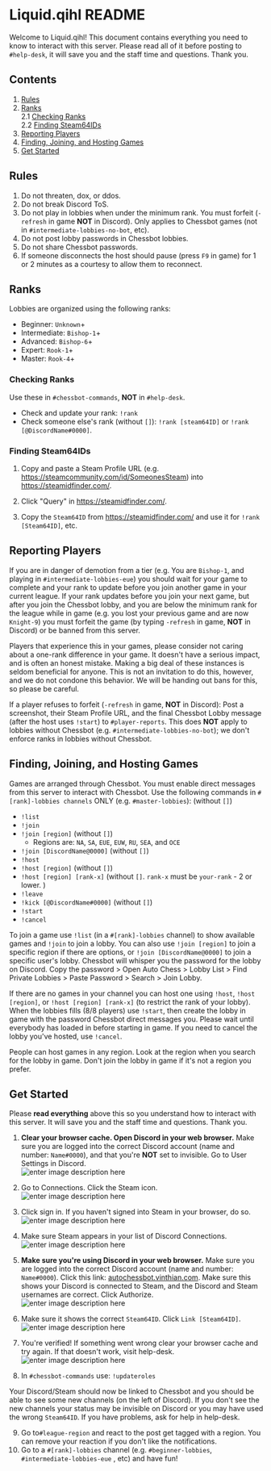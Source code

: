 # Liquid.qihl README

Welcome to Liquid.qihl! This document contains everything you need to know to interact with this server. Please read all of it before posting to `#help-desk`, it will save you and the staff time and questions. Thank you.

## Contents

1. [Rules](#rules)  
2. [Ranks](#ranks)  
	2.1 [Checking Ranks](#checking-ranks)  
	2.2 [Finding Steam64IDs](#finding-steam64ids)  
4. [Reporting Players](#reporting-players)  
5. [Finding, Joining, and Hosting Games](#finding-joining-and-hosting-games)  
6. [Get Started](#get-started)  

## Rules
1. Do not threaten, dox, or ddos.
2. Do not break Discord ToS.
3. Do not play in lobbies when under the minimum rank. You must forfeit (`-refresh` in game  **NOT** in Discord). Only applies to Chessbot games (not in `#intermediate-lobbies-no-bot`, etc). 
4. Do not post lobby passwords in Chessbot lobbies. 
5. Do not share Chessbot passwords. 
6. If someone disconnects the host should pause (press `F9` in game) for 1 or 2 minutes as a courtesy to allow them to reconnect.
     
## Ranks
Lobbies are organized using the following ranks:

- Beginner: `Unknown`+
- Intermediate: `Bishop-1`+
- Advanced: `Bishop-6`+
- Expert: `Rook-1`+
- Master: `Rook-4`+
         
### Checking Ranks
Use these in `#chessbot-commands`, **NOT** in `#help-desk`.

- Check and update your rank: `!rank` 
- Check someone else's rank (without `[]`): `!rank [steam64ID]` or `!rank [@DiscordName#0000]`. 
                           
### Finding Steam64IDs
1. Copy and paste a Steam Profile URL (e.g. https://steamcommunity.com/id/SomeonesSteam) into  https://steamidfinder.com/.

2. Click "Query" in https://steamidfinder.com/.

3. Copy the `Steam64ID` from https://steamidfinder.com/ and use it for `!rank [Steam64ID]`, etc.
             
## Reporting Players
If you are in danger of demotion from a tier (e.g. You are `Bishop-1`, and playing in `#intermediate-lobbies-eue`) you should wait for your game to complete and your rank to update before you join another game in your current league. If your rank updates before you join your next game, but after you join the Chessbot lobby, and you are below the minimum rank for the league while in game (e.g. you lost your previous game and are now `Knight-9`) you must forfeit the game (by typing `-refresh` in game,  **NOT** in Discord) or be banned from this server. 

Players that experience this in your games, please consider not caring about a one-rank difference in your game. It doesn't have a serious impact, and is often an honest mistake. Making a big deal of these instances is seldom beneficial for anyone. This is not an invitation to do this, however, and we do not condone this behavior. We will be handing out bans for this, so please be careful.

If a player refuses to forfeit (`-refresh` in game,  **NOT** in Discord): Post a screenshot, their Steam Profile URL, and the final Chessbot Lobby message (after the host uses `!start`) to `#player-reports`. This does **NOT** apply to lobbies without Chessbot (e.g. `#intermediate-lobbies-no-bot`); we don't enforce ranks in lobbies without Chessbot.
    
## Finding, Joining, and Hosting Games

Games are arranged through Chessbot. You must enable direct messages from this server to interact with Chessbot. Use the following commands in `#[rank]-lobbies channels`  ONLY (e.g. `#master-lobbies`): (without `[]`)

- `!list`
- `!join`
- `!join [region]` (without `[]`)
	- Regions are: `NA`, `SA`, `EUE`, `EUW`, `RU`, `SEA`, and `OCE`
- `!join [DiscordName@0000]` (without `[]`)
- `!host`
- `!host [region]` (without `[]`)
- `!host [region] [rank-x]` (without `[]`. `rank-x` must be `your-rank` - 2 or lower. )
- `!leave`
- `!kick [@DiscordName#0000]` (without `[]`)
- `!start`
- `!cancel`
         
To join a game use `!list` (in a `#[rank]-lobbies` channel) to show available games and `!join` to join a lobby. You can also use `!join [region]` to join a specific region if there are options, or `!join [DiscordName@0000]` to join a specific user's lobby. Chessbot will whisper you the password for the lobby on Discord. Copy the password > Open Auto Chess > Lobby List > Find Private Lobbies > Paste Password > Search > Join Lobby.

If there are no games in your channel you can host one using `!host`, `!host [region]`, or `!host [region] [rank-x]` (to restrict the rank of your lobby). When the lobbies fills (8/8 players) use `!start`, then create the lobby in game with the password Chessbot direct messages you. Please wait until everybody has loaded in before starting in game. If you need to cancel the lobby you've hosted, use `!cancel`.

People can host games in any region. Look at the region when you search for the lobby in game. Don't join the lobby in game if it's not a region you prefer.
    
## Get Started
Please **read everything** above this so you understand how to interact with this server. It will save you and the staff time and questions. Thank you.
 
1. **Clear your browser cache. Open Discord in your web browser.** Make sure you are logged into the correct Discord account (name and number: `Name#0000`), and that you're **NOT** set to invisible. Go to User Settings in Discord.  
![enter image description here](https://lh3.googleusercontent.com/BKWZi8LTdT8v6fdAQiwyLtOuR_jFj5CBjvxObViUGdM7F4jxnlGH3CxAfKgkP075SDZFcx0FvYY)
2. Go to Connections. Click the Steam icon.  
![enter image description here](https://lh3.googleusercontent.com/0BHECBR5G8obQXgH_J1IjqotC0jAQW2sXPBsFlngSYPPS4Pu_3LlAikr0Ls0WK8ymdb7ZbLhTkE)
3. Click sign in. If you haven't signed into Steam in your browser, do so.  
![enter image description here](https://lh3.googleusercontent.com/Kc5SWqhe_lUFGBwGMVxmi7g3YWbHH1rouljLqFYFy0GyRZq-ECmLzWCPYVErm5gCFsQjHw6K54M)
4. Make sure Steam appears in your list of Discord Connections.  
![enter image description here](https://lh3.googleusercontent.com/XnuTe3xZWuJ0P9em1hM6a1ne9QsAFjFR_QEfi5ZVSOupezvNTh0ef5r58LsxJPCxskRoDyLJods)

5. **Make sure you're using Discord in your web browser.** Make sure you are logged into the correct Discord account (name and number: `Name#0000`). Click this link: [autochessbot.vinthian.com](http://autochessbot.vinthian.com). Make sure this shows your Discord is connected to Steam, and the Discord and Steam usernames are correct. Click Authorize.  
       ![enter image description here](https://lh3.googleusercontent.com/08ZHOcSVKHEjHixMc53zFEc-zsw9fckQgiyG_T6dnNpot8F3vjmseO5Hoeiye8HwmudNYGawLCY) 
6. Make sure it shows the correct `Steam64ID`. Click `Link [Steam64ID]`.  
![enter image description here](https://lh3.googleusercontent.com/W2TnP6mdOc0P_jULKu-wQZvYr8-bNwszT-lY19XgFT5p5C19jBZOjB3yVd0G6Tj-cchs4ufHogE)
7. You're verified! If something went wrong clear your browser cache and try again. If that doesn't work, visit help-desk.  
![enter image description here](https://lh3.googleusercontent.com/1uOA1tSQgY02_in_NJZ0ymz64tDwu-mlhHWaqUkHVlt37S-lEx80g7y_hu_9LHoRt0I9_g1Yoa8)
8. In `#chessbot-commands` use: `!updateroles`
    
Your Discord/Steam should now be linked to Chessbot and you should be able to see some new channels (on the left of Discord). If you don't see the new channels your status may be invisible on Discord or you may have used the wrong `Steam64ID`. If you have problems, ask for help in help-desk. 

9. Go to`#league-region` and react to the post get tagged with a region. You can remove your reaction if you don't like the notifications.   
10. Go to a `#[rank]-lobbies` channel (e.g. `#beginner-lobbies`, `#intermediate-lobbies-eue` , etc) and have fun!
